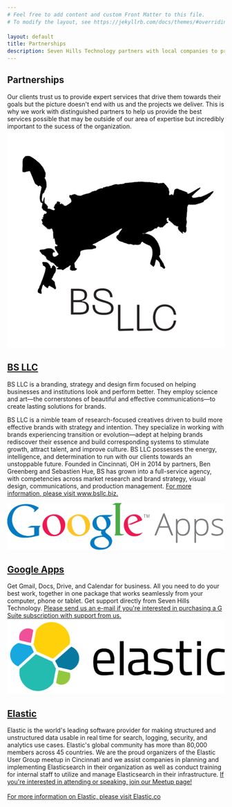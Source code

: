 ```yaml
---
# Feel free to add content and custom Front Matter to this file.
# To modify the layout, see https://jekyllrb.com/docs/themes/#overriding-theme-defaults

layout: default
title: Partnerships
description: Seven Hills Technology partners with local companies to provide best in class service even outside of our core competencies.
---
```


<section data-scroll class="sh-intro is-outside" style="margin-bottom: 0px">
    <div class="sh-tagline">
        <h1 class="sh-header-lines"><span>Partnerships</span></h1>
    </div>
    <div class="sh-description">
        Our clients trust us to provide expert services that drive them towards their goals but the picture doesn't end with us and the projects we deliver. This is why we work with distinguished partners to help us provide the best services possible that may be outside of our area of expertise but incredibly important to the sucess of the organization.
    </div>
</section>
<section class="sh-white-band" style="padding-top: 0">
    <div class="sh-partners">
        <div data-scroll class="sh-partner is-outside">
            <div class="sh-partner-logo vertical">
                <img src="/images/bsllc.svg" alt="BS LLC Logo"/>
            </div>
            <div class="sh-partner-content">
                <h2 class="sh-partner-title"><a href="https://www.bsllc.biz/">BS LLC</a></h2>
                <div>
                    <p> BS LLC is a branding, strategy and design firm focused on helping businesses and institutions look and perform better. They employ science and art—the cornerstones of beautiful and effective communications—to create lasting solutions for brands. 
                    </p>
                    <p>BS LLC is a nimble team of research-focused creatives driven to build more effective brands with strategy and intention. They specialize in working with brands experiencing transition or evolution—adept at helping brands rediscover their essence and build corresponding systems to stimulate growth, attract talent, and improve culture. BS LLC possesses the energy, intelligence, and determination to run with our clients towards an unstoppable future. Founded in Cincinnati, OH in 2014 by partners, Ben Greenberg and Sebastien Hue, BS has grown into a full-service agency, with competencies across market research and brand strategy, visual design, communications, and production management. <a href="https://www.bsllc.biz/"> For more information, please visit www.bsllc.biz.</a>
                    </p>
                </div>
            </div>
        </div>
        <div data-scroll class="sh-partner is-outside">
            <div class="sh-partner-logo">
                <img src="/images/gapps.svg" alt="Google Apps for Business"/>
            </div>
            <div class="sh-partner-content">
                <h2 class="sh-partner-title"><a href="https://gsuite.google.com/">Google Apps</a></h2>
                <div>Get Gmail, Docs, Drive, and Calendar for business. All you need to do your best work, together in one package that works seamlessly from your computer, phone or tablet. Get support directly from Seven Hills Technology. <a href="mailto:info@sevenhillstechnology.com">Please send us an e-mail if you're interested in purchasing a G Suite subscription with support from us.</a></div>
            </div>
        </div>
        <div data-scroll class="sh-partner is-outside">
            <div class="sh-partner-logo">
                <img src="/images/elastic.svg" alt="Elastic"/>
            </div>
            <div class="sh-partner-content">
                <h2 class="sh-partner-title"><a href="https://www.elastic.co/">Elastic</a></h2>
                <div>Elastic is the world's leading software provider for making structured and unstructured data usable in real time for search, logging, security, and analytics use cases. Elastic's global community has more than 80,000 members across 45 countries. We are the proud organizers of the Elastic User Group meetup in Cincinnati and we assist companies in planning and implementing Elasticsearch in their organization as well as conduct training for internal staff to utilize and manage Elasticsearch in their infrastructure. <a href="https://www.meetup.com/Cincinnati-Elastic-Fantastics/">If you're interested in attending or speaking, join our Meetup page!</a><br/><br/> <a href="https://elastic.co" alt="Elastic.co">For more information on Elastic, please visit Elastic.co</a>
                </div>
            </div>
        </div>
    </div>
</section>